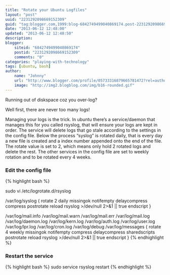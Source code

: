 ```yaml
---
title: "Rotate your Ubuntu Logfiles"
layout: "post"
uuid: "2231292098669152309"
guid: "tag:blogger.com,1999:blog-6842749499040869174.post-2231292098669152309"
date: "2013-06-12 12:48:00"
updated: "2013-06-12 12:48:50"
description: 
blogger:
    siteid: "6842749499040869174"
    postid: "2231292098669152309"
    comments: "0"
categories: "playing-with-technology"
tags: [ubuntu, bash]
author: 
    name: "Johnny"
    url: "http://www.blogger.com/profile/05733316879665781472?rel=author"
    image: "http://img2.blogblog.com/img/b16-rounded.gif"
---
```


Running out of diskspace coz you over-log?

Well first, there are never too many logs!

Managing your logs is the trick. In ubuntu there’s a service/daemon that manages this for you called rsyslog, that will ensure your logs are kept in order. The service will delete logs that go stale according to the settings in the config file. Below the process “syslog” is rotated daily, that is every day a new file is created and a index number appended onto the end of the file. The rotate value is set to 2, which means only hold 2 rotated logs and delete the rest. The other services in the config file are set to weekly rotation and to be rotated every 4 weeks.
<linebreak>
### Edit the config file

{% highlight bash %}

sudo vi /etc/logrotate.d/rsyslog

/var/log/syslog
{
        rotate 2
        daily
        missingok
        notifempty
        delaycompress
        compress
        postrotate
                reload rsyslog >/dev/null 2>&1 || true
        endscript
}

/var/log/mail.info
/var/log/mail.warn
/var/log/mail.err
/var/log/mail.log
/var/log/daemon.log
/var/log/kern.log
/var/log/auth.log
/var/log/user.log
/var/log/lpr.log
/var/log/cron.log
/var/log/debug
/var/log/messages
{
        rotate 4
        weekly
        missingok
        notifempty
        compress
        delaycompress
        sharedscripts
        postrotate
                reload rsyslog >/dev/null 2>&1 || true
        endscript
}
{% endhighlight %}

### Restart the service

{% highlight bash %}
sudo service rsyslog restart
{% endhighlight %}
